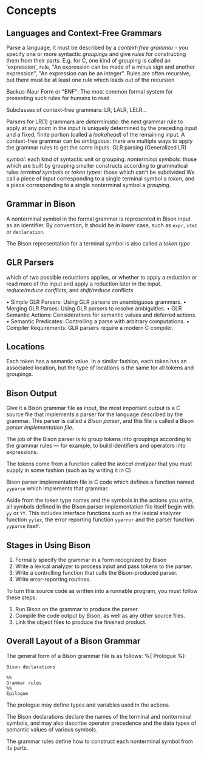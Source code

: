 Concepts
========

Languages and Context-Free Grammars
-----------------------------------
Parse a language, it must be described by a *context-free grammar* - you specify one or more syntactic *groupings* and give *rules* for constructing them from their parts.
E.g. for C, one kind of grouping is called an 'expression', rule, "An expression can be made of a minus sign and another expression", "An expression can be an integer". Rules are often recursive, but there must be at least one rule which leads out of the recursion

Backus-Naur Form or "BNF": The most common formal system for presenting such rules for humans to read

Subclasses of context-free grammars: LR, LALR, LELR...

Parsers for LR(1) grammars are *deterministic*: the next grammar rule to apply at any point in the input is uniquely determined by the preceding input and a fixed, finite portion (called a *lookahead*) of the remaining input.
A context-free grammar can be *ambiguous*: there are multiple ways to apply the grammar rules to get the same inputs.
GLR parsing (Generalized LR)

*symbol*: each kind of syntactic unit or grouping.
*nonterminal symbols*: those which are built by grouping smaller constructs according to grammatical rules
*terminal symbols* or *token types*: those which can't be subdivided
We call a piece of input corresponding to a single terminal symbol a *token*, and a piece corresponding to a single nonterminal symbol a *grouping*.

Grammar in Bison
----------------
A nonterminal symbol in the formal grammar is represented in Bison input as an identifier. By convention, it should be in lower case, such as `expr`, `stmt` or `declaration`.

The Bison representation for a terminal symbol is also called a *token type*.

GLR Parsers
-----------
which of two possible reductions applies, or whether to apply a reduction or read more of the input and apply a reduction later in the input. *reduce/reduce conflicts*, and *shift/reduce* conflicts

• Simple GLR Parsers:	  	Using GLR parsers on unambiguous grammars.
• Merging GLR Parses:	  	Using GLR parsers to resolve ambiguities.
• GLR Semantic Actions:	  	Considerations for semantic values and deferred actions.
• Semantic Predicates:	  	Controlling a parse with arbitrary computations.
• Compiler Requirements:	GLR parsers require a modern C compiler.

Locations
---------
Each token has a semantic value. In a similar fashion, each token has an associated location, but the type of locations is the same for all tokens and groupings.


Bison Output
------------
Give it a Bison grammar file as input, the most important output is a C source file that implements a parser for the language described by the grammar. This parser is called a *Bison parser*, and this file is called a Bison *parser implementation file*.

The job of the Bison parser is to group tokens into groupings according to the grammar rules — for example, to build identifiers and operators into expressions.

The tokens come from a function called the *lexical analyzer* that you must supply in some fashion (such as by writing it in C)

Bison parser implementation file is C code which defines a function named `yyparse` which implements that grammar.

Aside from the token type names and the symbols in the actions you write, all symbols defined in the Bison parser implementation file itself begin with `yy` or `YY`.  This includes interface functions such as the lexical analyzer function `yylex`, the error reporting function `yyerror` and the parser function `yyparse` itself.

Stages in Using Bison
---------------------
1. Formally specify the grammar in a form recognized by Bison
2. Write a lexical analyzer to process input and pass tokens to the parser.
3. Write a controlling function that calls the Bison-produced parser.
4. Write error-reporting routines.

To turn this source code as written into a runnable program, you must follow these steps:
1. Run Bison on the grammar to produce the parser.
2. Compile the code output by Bison, as well as any other source files.
3. Link the object files to produce the finished product.


Overall Layout of a Bison Grammar
---------------------------------

The general form of a Bison grammar file is as follows:
    %{
    Prologue
    %}

    Bison declarations

    %%
    Grammar rules
    %%
    Epilogue

The prologue may define types and variables used in the actions.

The Bison declarations declare the names of the terminal and nonterminal symbols, and may also describe operator precedence and the data types of semantic values of various symbols.

The grammar rules define how to construct each nonterminal symbol from its parts.
